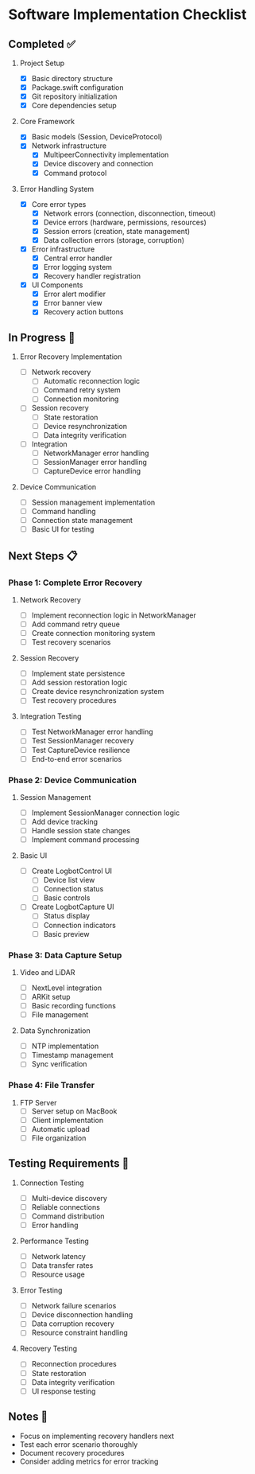 # Software Implementation Checklist

## Completed ✅

1. Project Setup

   - [x] Basic directory structure
   - [x] Package.swift configuration
   - [x] Git repository initialization
   - [x] Core dependencies setup

2. Core Framework

   - [x] Basic models (Session, DeviceProtocol)
   - [x] Network infrastructure
     - [x] MultipeerConnectivity implementation
     - [x] Device discovery and connection
     - [x] Command protocol

3. Error Handling System
   - [x] Core error types
     - [x] Network errors (connection, disconnection, timeout)
     - [x] Device errors (hardware, permissions, resources)
     - [x] Session errors (creation, state management)
     - [x] Data collection errors (storage, corruption)
   - [x] Error infrastructure
     - [x] Central error handler
     - [x] Error logging system
     - [x] Recovery handler registration
   - [x] UI Components
     - [x] Error alert modifier
     - [x] Error banner view
     - [x] Recovery action buttons

## In Progress 🚧

1. Error Recovery Implementation

   - [ ] Network recovery
     - [ ] Automatic reconnection logic
     - [ ] Command retry system
     - [ ] Connection monitoring
   - [ ] Session recovery
     - [ ] State restoration
     - [ ] Device resynchronization
     - [ ] Data integrity verification
   - [ ] Integration
     - [ ] NetworkManager error handling
     - [ ] SessionManager error handling
     - [ ] CaptureDevice error handling

2. Device Communication
   - [ ] Session management implementation
   - [ ] Command handling
   - [ ] Connection state management
   - [ ] Basic UI for testing

## Next Steps 📋

### Phase 1: Complete Error Recovery

1. Network Recovery

   - [ ] Implement reconnection logic in NetworkManager
   - [ ] Add command retry queue
   - [ ] Create connection monitoring system
   - [ ] Test recovery scenarios

2. Session Recovery

   - [ ] Implement state persistence
   - [ ] Add session restoration logic
   - [ ] Create device resynchronization system
   - [ ] Test recovery procedures

3. Integration Testing

   - [ ] Test NetworkManager error handling
   - [ ] Test SessionManager recovery
   - [ ] Test CaptureDevice resilience
   - [ ] End-to-end error scenarios

### Phase 2: Device Communication

1. Session Management

   - [ ] Implement SessionManager connection logic
   - [ ] Add device tracking
   - [ ] Handle session state changes
   - [ ] Implement command processing

2. Basic UI
   - [ ] Create LogbotControl UI
     - [ ] Device list view
     - [ ] Connection status
     - [ ] Basic controls
   - [ ] Create LogbotCapture UI
     - [ ] Status display
     - [ ] Connection indicators
     - [ ] Basic preview

### Phase 3: Data Capture Setup

1. Video and LiDAR

   - [ ] NextLevel integration
   - [ ] ARKit setup
   - [ ] Basic recording functions
   - [ ] File management

2. Data Synchronization
   - [ ] NTP implementation
   - [ ] Timestamp management
   - [ ] Sync verification

### Phase 4: File Transfer

1. FTP Server
   - [ ] Server setup on MacBook
   - [ ] Client implementation
   - [ ] Automatic upload
   - [ ] File organization

## Testing Requirements 🧪

1. Connection Testing

   - [ ] Multi-device discovery
   - [ ] Reliable connections
   - [ ] Command distribution
   - [ ] Error handling

2. Performance Testing

   - [ ] Network latency
   - [ ] Data transfer rates
   - [ ] Resource usage

3. Error Testing

   - [ ] Network failure scenarios
   - [ ] Device disconnection handling
   - [ ] Data corruption recovery
   - [ ] Resource constraint handling

4. Recovery Testing
   - [ ] Reconnection procedures
   - [ ] State restoration
   - [ ] Data integrity verification
   - [ ] UI response testing

## Notes 📝

- Focus on implementing recovery handlers next
- Test each error scenario thoroughly
- Document recovery procedures
- Consider adding metrics for error tracking
